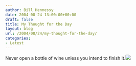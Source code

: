 ```yaml
---
author: Bill Hennessy
date: 2004-08-24 13:00:00+00:00
draft: false
title: My Thought for the Day
layout: blog
url: /2004/08/24/my-thought-for-the-day/
categories:
- Latest
---
```


Never open a bottle of wine unless you intend to finish it.![](https://blog.billhennessy.com/aggbug.aspx?PostID=632)

